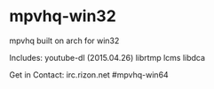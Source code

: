 # mpvhq-win32
mpvhq built on arch for win32

Includes: youtube-dl (2015.04.26)
librtmp
lcms
libdca

Get in Contact: irc.rizon.net #mpvhq-win64
